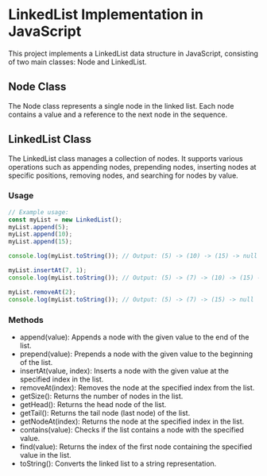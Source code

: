 # LinkedList Implementation in JavaScript

This project implements a LinkedList data structure in JavaScript, consisting of two main classes: Node and LinkedList.

## Node Class
The Node class represents a single node in the linked list. Each node contains a value and a reference to the next node in the sequence.

## LinkedList Class
The LinkedList class manages a collection of nodes. It supports various operations such as appending nodes, prepending nodes, inserting nodes at specific positions, removing nodes, and searching for nodes by value.

### Usage

```javascript
// Example usage:
const myList = new LinkedList();
myList.append(5);
myList.append(10);
myList.append(15);

console.log(myList.toString()); // Output: (5) -> (10) -> (15) -> null

myList.insertAt(7, 1);
console.log(myList.toString()); // Output: (5) -> (7) -> (10) -> (15) -> null

myList.removeAt(2);
console.log(myList.toString()); // Output: (5) -> (7) -> (15) -> null
```

### Methods
* append(value): Appends a node with the given value to the end of the list.
* prepend(value): Prepends a node with the given value to the beginning of the list.
* insertAt(value, index): Inserts a node with the given value at the specified index in the list.
* removeAt(index): Removes the node at the specified index from the list.
* getSize(): Returns the number of nodes in the list.
* getHead(): Returns the head node of the list.
* getTail(): Returns the tail node (last node) of the list.
* getNodeAt(index): Returns the node at the specified index in the list.
* contains(value): Checks if the list contains a node with the specified value.
* find(value): Returns the index of the first node containing the specified value in the list.
* toString(): Converts the linked list to a string representation.

